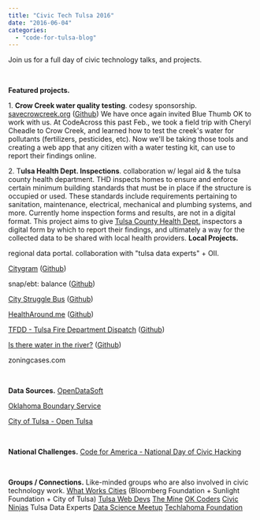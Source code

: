 ```yaml
---
title: "Civic Tech Tulsa 2016"
date: "2016-06-04"
categories: 
  - "code-for-tulsa-blog"
---
```


Join us for a full day of civic technology talks, and projects.

 

**Featured projects.**

1\. **Crow Creek water quality testing**. codesy sponsorship. [savecrowcreek.org](http://savecrowcreek.org/) ([Github](https://github.com/Yahyaal/SaveCrowCreek)) We have once again invited Blue Thumb OK to work with us. At CodeAcross this past Feb., we took a field trip with Cheryl Cheadle to Crow Creek, and learned how to test the creek's water for pollutants (fertilizers, pesticides, etc). Now we'll be taking those tools and creating a web app that any citizen with a water testing kit, can use to report their findings online.

2\. T**ulsa Health Dept. Inspections**. collaboration w/ legal aid & the tulsa county health department. THD inspects homes to ensure and enforce certain minimum building standards that must be in place if the structure is occupied or used. These standards include requirements pertaining to sanitation, maintenance, electrical, mechanical and plumbing systems, and more. Currently home inspection forms and results, are not in a digital format. This project aims to give [Tulsa County Health Dept.](http://www.tulsa-health.org/) inspectors a digital form by which to report their findings, and ultimately a way for the collected data to be shared with local health providers. **Local Projects.**

regional data portal. collaboration with "tulsa data experts" + OII.

[Citygram](https://www.citygram.org/tulsa) ([Github](https://github.com/codefortulsa/citygram-services))

snap/ebt: balance ([Github](https://github.com/codefortulsa/balance))

[City Struggle Bus](https://city-struggle-bus.herokuapp.com/) ([Github](https://github.com/codefortulsa/city-struggle-bus))

[HealthAround.me](http://healtharound.me) ([Github](https://github.com/CivicNinjas/HealthAround.me))

[TFDD - Tulsa Fire Department Dispatch](http://tfdd.co) ([Github](https://github.com/codefortulsa/tulsa-fire-dept-dispatches))

[Is there water in the river?](http://istherewaterintheriver.com/) ([Github](https://github.com/codefortulsa/water-in-the-river))

zoningcases.com

 

**Data Sources.** [OpenDataSoft](https://codefortulsa.opendatasoft.com)

[Oklahoma Boundary Service](http://oklahomadata.org/boundary/)

[City of Tulsa - Open Tulsa](https://www.cityoftulsa.org/our-city/open-tulsa/open-tulsa-dataset-list.aspx)

 

**National Challenges.** [Code for America - National Day of Civic Hacking](http://hackforchange.org)

 

**Groups / Connections.** Like-minded groups who are also involved in civic technology work. [What Works Cities](http://sunlightfoundation.com/blog/2016/02/04/tulsa-brings-a-new-kind-of-energy-to-its-open-data-policy-and-practice/) (Bloomberg Foundation + Sunlight Foundation + City of Tulsa) [Tulsa Web Devs](http://tulsawebdevs.org/) [The Mine](http://theminetulsa.com/) [OK Coders](http://okcoders.com/) [Civic Ninjas](http://civicninjas.org/) Tulsa Data Experts [Data Science Meetup](http://www.meetup.com/Tulsa-Data-Science-Meetup/) [Techlahoma Foundation](http://techlahoma.org/)
